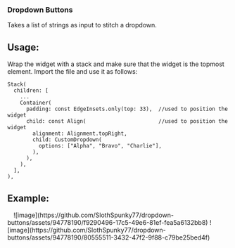 ### Dropdown Buttons
Takes a list of strings as input to stitch a dropdown.
## Usage:
Wrap the widget with a stack and make sure that the widget is the topmost element.
Import the file and use it as follows:
```
Stack(
  children: [
    ...
    Container(
      padding: const EdgeInsets.only(top: 33),  //used to position the widget
      child: const Align(                       //used to position the widget
        alignment: Alignment.topRight,
        child: CustomDropdown(
          options: ["Alpha", "Bravo", "Charlie"],
        ),
      ),
    ),
  ],
),
```
## Example:
<img src="https://github.com/SlothSpunky77/dropdown-buttons/assets/94778190/97cfff72-e11e-4973-af15-93234a85cda5" width="10" height="10">
![image](https://github.com/SlothSpunky77/dropdown-buttons/assets/94778190/f9290496-17c5-49e6-81ef-fea5a6132bb8)
![image](https://github.com/SlothSpunky77/dropdown-buttons/assets/94778190/80555511-3432-47f2-9f88-c79be25bed4f)
